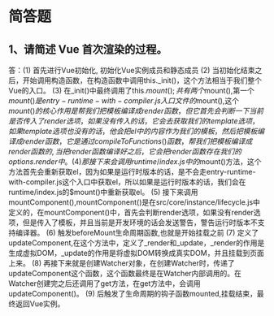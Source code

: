 # 简答题
## 1、请简述 Vue 首次渲染的过程。
答：(1) 首先进行Vue初始化, 初始化Vue实例成员和静态成员
    (2) 当初始化结束之后，开始调用构造函数，在构造函数中调用this._init()，这个方法相当于我们整个Vue的入口。
    (3) 在_init()中最终调用了this.$mount(); 共有两个$mount(),第一个$mount()是entry-runtime-with-compiler.js入口文件的$mount(),这个$mount()的核心作用是帮我们把模板编译成render函数，但它首先会判断一下当前是否传入了render选项，如果没有传入的话，它会去获取我们的template选项，如果template选项也没有的话，他会把el中的内容作为我们的模板，然后把模板编译成render函数，它是通过compileToFunctions()函数，帮我们把模板编译成render函数的,当把render函数编译好之后，它会把render函数存在我们的options.render中。
    (4) 那接下来会调用runtime/index.js中的$mount()方法，这个方法首先会重新获取el，因为如果是运行时版本的话，是不会走entry-runtime-with-compiler.js这个入口中获取el，所以如果是运行时版本的话，我们会在runtime/index.js的$mount()中重新获取el。
    (5) 接下来调用mountComponent(),mountComponent()是在src/core/instance/lifecycle.js中定义的，在mountComponent()中，首先会判断render选项，如果没有render选项，但是传入了模板，并且当前是开发环境的话会发送警告，警告运行时版本不支持编译器。
    (6) 触发beforeMount生命周期函数,也就是开始挂载之前
    (7) 定义了updateComponent,在这个方法中，定义了_render和_update，_render的作用是生成虚拟DOM，_update的作用是将虚拟DOM转换成真实DOM，并且挂载到页面上来。
    (8) 再接下来就是创建Watcher对象，在创建Watcher时，传递了updateComponent这个函数，这个函数最终是在Watcher内部调用的。在Watcher创建完之后还调用了get方法，在get方法中，会调用updateComponent()。
    (9) 后触发了生命周期的钩子函数mounted,挂载结束，最终返回Vue实例。



